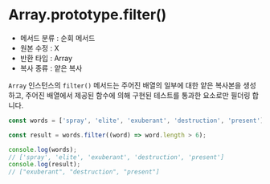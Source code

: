 # Array.prototype.filter()

- 메서드 분류 : 순회 메서드
- 원본 수정 : X
- 반환 타입 : Array
- 복사 종류 : 얕은 복사

`Array` 인스턴스의 `filter()` 메서드는 주어진 배열의 일부에 대한 얕은 복사본을 생성하고, 주어진 배열에서 제공된 함수에 의해 구현된 테스트를 통과한 요소로만 필더링 합니다.

```js
const words = ['spray', 'elite', 'exuberant', 'destruction', 'present'];

const result = words.filter((word) => word.length > 6);

console.log(words);
// ['spray', 'elite', 'exuberant', 'destruction', 'present']
console.log(result);
// ["exuberant", "destruction", "present"]
```